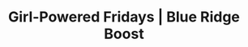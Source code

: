 ---
title: "Girl-Powered Fridays | Blue Ridge Boost"
page_title: "Girl-Powered Fridays"
# meta description
description: 
draft: false
# content section
section: "girl-powered-fridays"
---